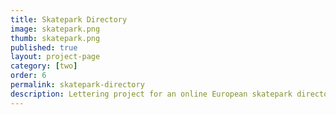 ```yaml
---
title: Skatepark Directory 
image: skatepark.png
thumb: skatepark.png
published: true
layout: project-page
category: [two]
order: 6
permalink: skatepark-directory
description: Lettering project for an online European skatepark directory. Client - Man Over Board.
---
```

